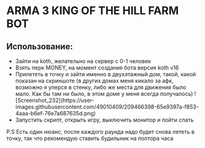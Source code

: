 <h1>ARMA 3 KING OF THE HILL FARM BOT</h1>

<h2>Использование:</h2>
<ul>
  <li>Зайти на koth, желательно на сервер с 0-1 человек</li>
  <li>Взять перк MONEY, на момент создания бота версия koth v16</li>
  <li>Прилететь в точку и зайти именно в двухэтажный дом, такой, какой показан на скриншоте (в других домах меня кикало за афк, возможно я уперся в стенку, либо же места для движения было мало. Как бы там ни было, в этом доме у меня всегда получалось)
  ![Screenshot_232](https://user-images.githubusercontent.com/49010409/209466398-65e9397a-f853-4aaa-b6ef-76e7a687635d.png)
  </li>
  <li>Запустить скрипт, открыть игру, выключить монитор и пойти спать</li>
</ul>

P.S Есть один нюанс, после каждого раунда надо будет снова лететь в точку, так что рекомендую ставить будильник на полтора часа
